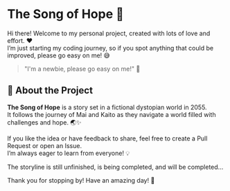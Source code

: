 # The Song of Hope 🌟

Hi there! Welcome to my personal project, created with lots of love and effort. ❤️  
I’m just starting my coding journey, so if you spot anything that could be improved, please go easy on me! 😅  

> "I'm a newbie, please go easy on me!" 🐣  

## 🌟 About the Project

**The Song of Hope** is a story set in a fictional dystopian world in 2055.  
It follows the journey of Mai and Kaito as they navigate a world filled with challenges and hope. 🌏✨  

If you like the idea or have feedback to share, feel free to create a Pull Request or open an Issue.  
I’m always eager to learn from everyone! 💡

The storyline is still unfinished, is being completed, and will be completed...

Thank you for stopping by! Have an amazing day! 🌈  

